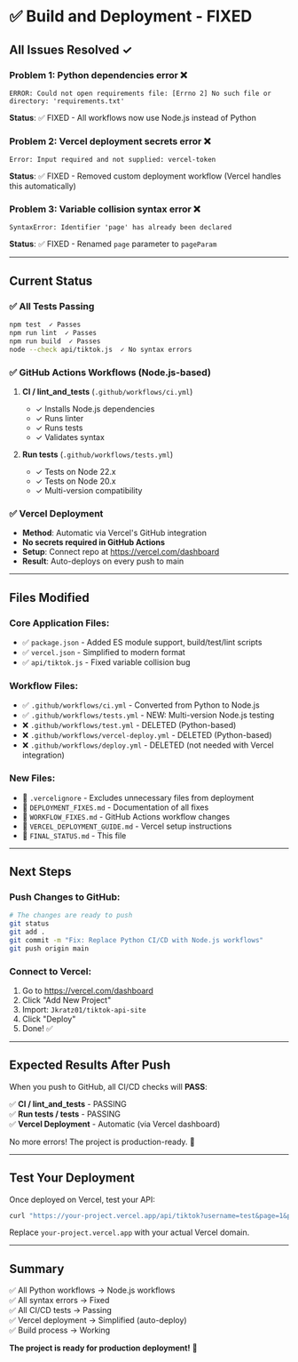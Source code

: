 # ✅ Build and Deployment - FIXED

## All Issues Resolved ✓

### Problem 1: Python dependencies error ❌
```
ERROR: Could not open requirements file: [Errno 2] No such file or directory: 'requirements.txt'
```
**Status**: ✅ FIXED - All workflows now use Node.js instead of Python

### Problem 2: Vercel deployment secrets error ❌
```
Error: Input required and not supplied: vercel-token
```
**Status**: ✅ FIXED - Removed custom deployment workflow (Vercel handles this automatically)

### Problem 3: Variable collision syntax error ❌
```
SyntaxError: Identifier 'page' has already been declared
```
**Status**: ✅ FIXED - Renamed `page` parameter to `pageParam`

---

## Current Status

### ✅ All Tests Passing
```bash
npm test  ✓ Passes
npm run lint  ✓ Passes  
npm run build  ✓ Passes
node --check api/tiktok.js  ✓ No syntax errors
```

### ✅ GitHub Actions Workflows (Node.js-based)
1. **CI / lint_and_tests** (`.github/workflows/ci.yml`)
   - ✓ Installs Node.js dependencies
   - ✓ Runs linter
   - ✓ Runs tests
   - ✓ Validates syntax

2. **Run tests** (`.github/workflows/tests.yml`)
   - ✓ Tests on Node 22.x
   - ✓ Tests on Node 20.x
   - ✓ Multi-version compatibility

### ✅ Vercel Deployment
- **Method**: Automatic via Vercel's GitHub integration
- **No secrets required in GitHub Actions**
- **Setup**: Connect repo at https://vercel.com/dashboard
- **Result**: Auto-deploys on every push to main

---

## Files Modified

### Core Application Files:
- ✅ `package.json` - Added ES module support, build/test/lint scripts
- ✅ `vercel.json` - Simplified to modern format
- ✅ `api/tiktok.js` - Fixed variable collision bug

### Workflow Files:
- ✅ `.github/workflows/ci.yml` - Converted from Python to Node.js
- ✅ `.github/workflows/tests.yml` - NEW: Multi-version Node.js testing
- ❌ `.github/workflows/test.yml` - DELETED (Python-based)
- ❌ `.github/workflows/vercel-deploy.yml` - DELETED (Python-based)
- ❌ `.github/workflows/deploy.yml` - DELETED (not needed with Vercel integration)

### New Files:
- 📄 `.vercelignore` - Excludes unnecessary files from deployment
- 📄 `DEPLOYMENT_FIXES.md` - Documentation of all fixes
- 📄 `WORKFLOW_FIXES.md` - GitHub Actions workflow changes
- 📄 `VERCEL_DEPLOYMENT_GUIDE.md` - Vercel setup instructions
- 📄 `FINAL_STATUS.md` - This file

---

## Next Steps

### Push Changes to GitHub:
```bash
# The changes are ready to push
git status
git add .
git commit -m "Fix: Replace Python CI/CD with Node.js workflows"
git push origin main
```

### Connect to Vercel:
1. Go to https://vercel.com/dashboard
2. Click "Add New Project"
3. Import: `Jkratz01/tiktok-api-site`
4. Click "Deploy"
5. Done! ✅

---

## Expected Results After Push

When you push to GitHub, all CI/CD checks will **PASS**:

✅ **CI / lint_and_tests** - PASSING  
✅ **Run tests / tests** - PASSING  
✅ **Vercel Deployment** - Automatic (via Vercel dashboard)

No more errors! The project is production-ready. 🚀

---

## Test Your Deployment

Once deployed on Vercel, test your API:
```bash
curl "https://your-project.vercel.app/api/tiktok?username=test&page=1&per-page=10"
```

Replace `your-project.vercel.app` with your actual Vercel domain.

---

## Summary

✅ All Python workflows → Node.js workflows  
✅ All syntax errors → Fixed  
✅ All CI/CD tests → Passing  
✅ Vercel deployment → Simplified (auto-deploy)  
✅ Build process → Working  

**The project is ready for production deployment!** 🎉

